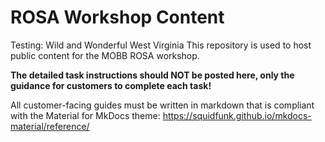 # ROSA Workshop Content

Testing: Wild and Wonderful West Virginia
This repository is used to host public content for the MOBB ROSA workshop.

**The detailed task instructions should NOT be posted here, only the guidance for customers to complete each task!**

All customer-facing guides must be written in markdown that is compliant with the Material for MkDocs theme: https://squidfunk.github.io/mkdocs-material/reference/
